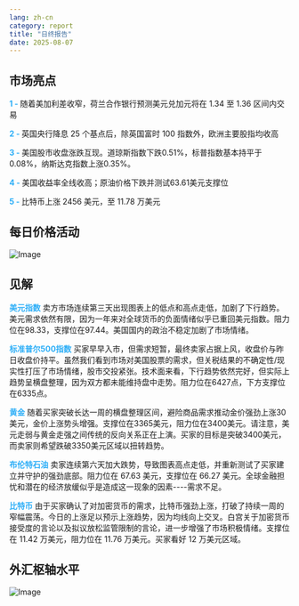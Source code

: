 ```yaml
---
lang: zh-cn
category: report
title: "日终报告"
date: 2025-08-07
---
```



<h2>市场亮点</h2>
<strong style="color: #2caef7;">1 - </strong> 随着美加利差收窄，荷兰合作银行预测美元兑加元将在 1.34 至 1.36 区间内交易

<strong style="color: #2caef7;">2 - </strong> 英国央行降息 25 个基点后，除英国富时 100 指数外，欧洲主要股指均收高

<strong style="color: #2caef7;">3 - </strong> 美国股市收盘涨跌互现。道琼斯指数下跌0.51%，标普指数基本持平于0.08%，纳斯达克指数上涨0.35%。


<strong style="color: #2caef7;">4 - </strong> 美国收益率全线收高；原油价格下跌并测试63.61美元支撑位

<strong style="color: #2caef7;">5 - </strong> 比特币上涨 2456 美元，至 11.78 万美元



<h2>每日价格活动</h2>
<img src="https://markleighedu.github.io/img/Aug-2025/07-Aug-2025/price.jpg" alt="Image"/>

<h2>见解</h2>
<strong style="color: #2caef7;">美元指数</strong> 卖方市场连续第三天出现图表上的低点和高点走低，加剧了下行趋势。美元需求依然有限，因为一年来对全球货币的负面情绪似乎已重回美元指数。阻力位在98.33，支撑位在97.44。美国国内的政治不稳定加剧了市场情绪。

<strong style="color: #2caef7;">标准普尔500指数</strong> 买家早早入市，但需求短暂，最终卖家占据上风，收盘价与昨日收盘价持平。虽然我们看到市场对美国股票的需求，但关税结果的不确定性/现实性打压了市场情绪，股市交投紧张。技术面来看，下行趋势依然完好，但实际上趋势呈横盘整理，因为双方都未能维持盘中走势。阻力位在6427点，下方支撑位在6335点。

<strong style="color: #2caef7;">黄金</strong> 随着买家突破长达一周的横盘整理区间，避险商品需求推动金价强劲上涨30美元，金价上涨势头增强。支撑位在3365美元，阻力位在3400美元。请注意，美元走弱与黄金走强之间传统的反向关系正在上演。买家的目标是突破3400美元，而卖家则希望跌破3350美元区域以扭转趋势。

<strong style="color: #2caef7;">布伦特石油</strong> 卖家连续第六天加大跌势，导致图表高点走低，并重新测试了买家建立并守护的强劲底部。阻力位在 67.63 美元，支撑位在 66.27 美元。全球金融担忧和潜在的经济放缓似乎是造成这一现象的因素----需求不足。

<strong style="color: #2caef7;">比特币</strong> 由于买家确认了对加密货币的需求，比特币强劲上涨，打破了持续一周的窄幅震荡。今日的上涨足以预示上涨趋势，因为均线向上交叉。白宫关于加密货币接受度的言论以及拟议放松监管限制的言论，进一步增强了市场积极情绪。支撑位在 11.42 万美元，阻力位在 11.76 万美元。买家看好 12 万美元区域。



<h2>外汇枢轴水平</h2>
<img src="https://markleighedu.github.io/img/Aug-2025/07-Aug-2025/pivot.jpg" alt="Image"/>